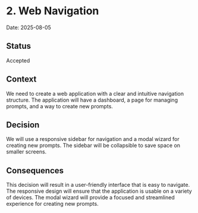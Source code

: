 # 2. Web Navigation

Date: 2025-08-05

## Status

Accepted

## Context

We need to create a web application with a clear and intuitive navigation structure. The application will have a dashboard, a page for managing prompts, and a way to create new prompts.

## Decision

We will use a responsive sidebar for navigation and a modal wizard for creating new prompts. The sidebar will be collapsible to save space on smaller screens.

## Consequences

This decision will result in a user-friendly interface that is easy to navigate. The responsive design will ensure that the application is usable on a variety of devices. The modal wizard will provide a focused and streamlined experience for creating new prompts.
